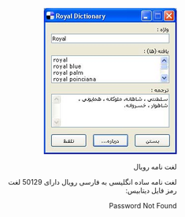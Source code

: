 <DIV dir="RTL">
<img src="https://raw.githubusercontent.com/idreamsi/Royal-Dictionary/master/royaldic.jpg" alt="Royal Dictionary">

<p>لغت نامه رویال<p>
لغت نامه ساده انگلیسی به فارسی رویال
دارای 50129 لغت
<br>
رمز فایل دیتابیس:
<p>Password Not Found<p>
</DIV>
